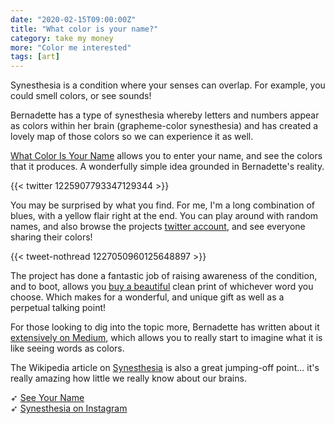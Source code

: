 ```yaml
---
date: "2020-02-15T09:00:00Z"
title: "What color is your name?"
category: take my money
more: "Color me interested"
tags: [art]
---
```


Synesthesia is a condition where your senses can overlap. For example, you could smell colors, or see sounds!

Bernadette has a type of synesthesia whereby letters and numbers appear as colors within her brain (grapheme-color synesthesia) and has created a lovely map of those colors so we can experience it as well.

[What Color Is Your Name](https://synesthesia.me/) allows you to enter your name, and see the colors that it produces. A wonderfully simple idea grounded in Bernadette's reality.

{{< twitter 1225907793347129344 >}}

You may be surprised by what you find. For me, I'm a long combination of blues, with a yellow flair right at the end. You can play around with random names, and also browse the projects [twitter account](https://twitter.com/SynesthesiaMe), and see everyone sharing their colors!

{{< tweet-nothread  1227050960125648897 >}}

The project has done a fantastic job of raising awareness of the condition, and to boot, allows you [buy a beautiful](https://www.etsy.com/shop/SynesthesiaMe) clean print of whichever word you choose. Which makes for a wonderful, and unique gift as well as a perpetual talking point!

<!--more-->

For those looking to dig into the topic more, Bernadette has written about it [extensively on Medium](https://medium.com/@bernadettes), which allows you to really start to imagine what it is like seeing words as colors.

The Wikipedia article on [Synesthesia](https://en.wikipedia.org/wiki/Synesthesia) is also a great jumping-off point... it's really amazing how little we really know about our brains.

➶ [See Your Name](https://synesthesia.me/see-your-name)  
➶ [Synesthesia on Instagram](https://synesthesia.me/see-your-name)
